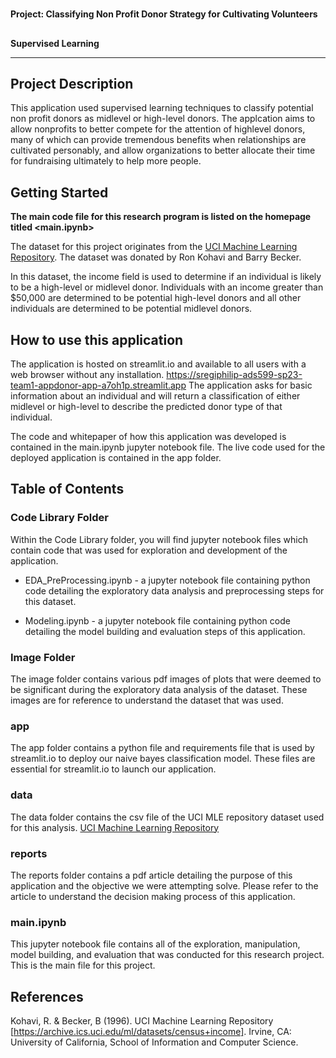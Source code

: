 <!-- Output copied to clipboard! -->

<!-----

Yay, no errors, warnings, or alerts!

Conversion time: 0.31 seconds.


Using this Markdown file:

1. Paste this output into your source file.
2. See the notes and action items below regarding this conversion run.
3. Check the rendered output (headings, lists, code blocks, tables) for proper
   formatting and use a linkchecker before you publish this page.

Conversion notes:

* Docs to Markdown version 1.0β34
* Sat Apr 15 2023 17:21:06 GMT-0700 (PDT)
* Source doc: ReadMe GitHub
----->



# 
**Project: Classifying Non Profit Donor Strategy for Cultivating Volunteers**


## 
**Supervised Learning**


---



## **Project Description**

This application used supervised learning techniques to classify potential non profit donors as midlevel or high-level donors. The applcation aims to allow nonprofits to better compete for the attention of highlevel donors, many of which can provide tremendous benefits when relationships are cultivated personably, and allow organizations to better allocate their time for fundraising ultimately to help more people. 

## **Getting Started**

**The main code file for this research program is listed on the homepage titled <main.ipynb>**

The dataset for this project originates from the [UCI Machine Learning Repository](https://archive.ics.uci.edu/ml/datasets/Census+Income). The dataset was donated by Ron Kohavi and Barry Becker.

In this dataset, the income field is used to determine if an individual is likely to be a high-level or midlevel donor. Individuals with an income greater than $50,000 are determined to be potential high-level donors and all other individuals are determined to be potential midlevel donors. 

## How to use this application
The application is hosted on streamlit.io and available to all users with a web browser without any installation. <https://sregiphilip-ads599-sp23-team1-appdonor-app-a7oh1p.streamlit.app>
The application asks for basic information about an individual and will return a classification of either midlevel or high-level to describe the predicted donor type of that individual.

The code and whitepaper of how this application was developed is contained in the main.ipynb jupyter notebook file. The live code used for the deployed application is contained in the app folder.

## **Table of Contents**

### Code Library Folder
Within the Code Library folder, you will find jupyter notebook files which contain code that was used for exploration and development of the application. 

* EDA_PreProcessing.ipynb - a jupyter notebook file containing python code detailing the exploratory data analysis and preprocessing steps for this dataset. 

* Modeling.ipynb - a jupyter notebook file containing python code detailing the model building and evaluation steps of this application.

###  Image Folder
The image folder contains various pdf images of plots that were deemed to be significant during the exploratory data analysis of the dataset. These images are for reference to understand the dataset that was used.

### app
The app folder contains a python file and requirements file that is used by streamlit.io to deploy our naive bayes classification model. These files are essential for streamlit.io to launch our application.

### data
The data folder contains the csv file of the UCI MLE repository dataset used for this analysis. [UCI Machine Learning Repository](https://archive.ics.uci.edu/ml/datasets/Census+Income)

### reports
The reports folder contains a pdf article detailing the purpose of this application and the objective we were attempting solve. Please refer to the article to understand the decision making process of this application.

### main.ipynb
This jupyter notebook file contains all of the exploration, manipulation, model building, and evaluation that was conducted for this research project. This is the main file for this project.

## **References**

Kohavi, R. & Becker, B (1996). UCI Machine Learning Repository [https://archive.ics.uci.edu/ml/datasets/census+income]. Irvine, CA: University of California, School of Information and Computer Science.
